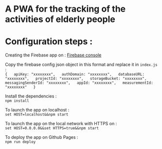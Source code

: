 # A PWA for the tracking of the activities of elderly people

# Configuration steps :

Creating the Firebase app on :
[Firebase console](https://console.firebase.google.com/)

Copy the firebase config json object in this format and replace it in `index.js` :  
`{  
  apiKey: "xxxxxxxx",  
  authDomain: "xxxxxxxx",  
  databaseURL: "xxxxxxxx",  
  projectId: "xxxxxxxx",  
  storageBucket: "xxxxxxxx",  
  messagingSenderId: "xxxxxxxx",  
  appId: "xxxxxxxx",  
  measurementId: "xxxxxxxx"  
}`  

Install the dependencies :  
`npm install`

To launch the app on localhost :  
`set HOST=localhost&&npm start`

To launch the app on the local network with HTTPS on :  
`set HOST=0.0.0.0&&set HTTPS=true&&npm start`

To deploy the app on Github Pages :  
`npm run deploy`